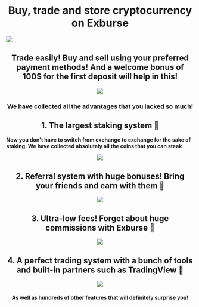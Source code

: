 <h1 align="center">Buy, trade and store cryptocurrency on Exburse</h1>

<a href="https://exburse.com/"><img src="https://i.postimg.cc/jqXtWsqf/1.jpg"></a>

<h2 align="center">Trade easily! Buy and sell using your preferred payment methods! And a welcome bonus of 100$ for the first deposit will help in this!</h2>

<p align="center">
  <img src="https://github.com/wfang3579/Exburse-Innovative-Crypto-Exchange/assets/118650203/5dc9aa1c-81b8-40cd-85bf-6c5701fd9455" />
</p>

<h3 align="center">We have collected all the advantages that you lacked so much!</h3>

<h2 align="center">1. The largest staking system 💙</h2>

__Now you don't have to switch from exchange to exchange for the sake of staking. We have collected absolutely all the coins that you can steak__

<p align="center">
  <img src="https://github.com/wfang3579/Exburse-Innovative-Crypto-Exchange/assets/118650203/81b08469-da86-4d7f-b2c4-165f45b8de18" />
</p>

<h2 align="center">2. Referral system with huge bonuses! Bring your friends and earn with them 💜</h2>

<p align="center">
  <img src="https://github.com/wfang3579/Exburse-Innovative-Crypto-Exchange/assets/118650203/07431a3b-cb4a-4228-b852-e16670566055" />
</p>

<h2 align="center">3. Ultra-low fees! Forget about huge commissions with Exburse 💚</h2>

<p align="center">
  <img src="https://github.com/wfang3579/Exburse-Innovative-Crypto-Exchange/assets/118650203/07c9b268-d2db-4aaa-be74-0108f7a3b29f" />
</p>

<h2 align="center">4. A perfect trading system with a bunch of tools and built-in partners such as TradingView 💛</h2>

<p align="center">
  <img src="https://github.com/wfang3579/Exburse-Innovative-Crypto-Exchange/assets/118650203/8c7b6833-40f1-4c63-8e10-e3c5e5dd8822" />
</p>

<h4 align="center">As well as hundreds of other features that will definitely surprise you!</h4>
